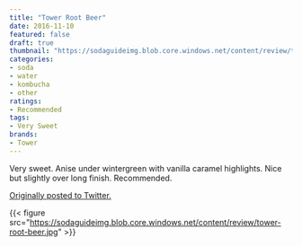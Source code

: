 ```yaml
---
title: "Tower Root Beer"
date: 2016-11-10
featured: false
draft: true
thumbnail: "https://sodaguideimg.blob.core.windows.net/content/review/thumbs/tower-root-beer.jpg"
categories:
- soda
- water
- kombucha
- other
ratings:
- Recommended
tags:
- Very Sweet
brands:
- Tower
---
```


Very sweet. Anise under wintergreen with vanilla caramel highlights. Nice but slightly over long finish. Recommended.

[Originally posted to Twitter.](https://twitter.com/Cavorter/status/796787435590062080)

{{< figure src="https://sodaguideimg.blob.core.windows.net/content/review/tower-root-beer.jpg" >}}

